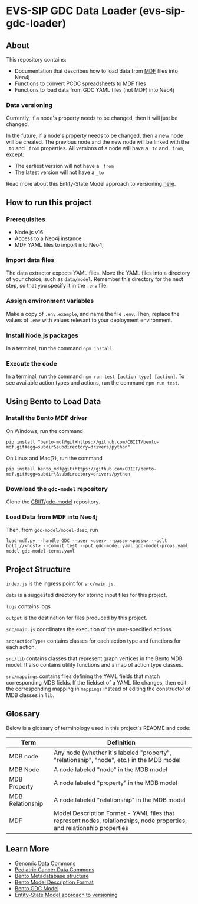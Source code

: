 # EVS-SIP GDC Data Loader (evs-sip-gdc-loader)

## About

This repository contains:

- Documentation that describes how to load data from [MDF](https://github.com/CBIIT/bento-mdf#model-description-files-mdf) files into Neo4j
- Functions to convert PCDC spreadsheets to MDF files
- Functions to load data from GDC YAML files (not MDF) into Neo4j

### Data versioning

Currently, if a node's property needs to be changed, then it will just be changed.

In the future, if a node's property needs to be changed, then a new node will be created. The previous node and the new node will be linked with the `_to` and `_from` properties. All versions of a node will have a `_to` and `_from`, except:

- The earliest version will not have a `_from`
- The latest version will not have a `_to`

Read more about this Entity-State Model approach to versioning [here](<https://cbiit.github.io/bento-meta/model_versioning.html>).

## How to run this project

### Prerequisites

- Node.js v16
- Access to a Neo4j instance
- MDF YAML files to import into Neo4j

### Import data files

The data extractor expects YAML files. Move the YAML files into a directory of your choice, such as `data/model`. Remember this directory for the next step, so that you specify it in the `.env` file.

### Assign environment variables

Make a copy of `.env.example`, and name the file `.env`. Then, replace the values of `.env` with values relevant to your deployment environment.

### Install Node.js packages

In a terminal, run the command `npm install`.

### Execute the code

In a terminal, run the command `npm run test [action type] [action]`. To see available action types and actions, run the command `npm run test`.

## Using Bento to Load Data

### Install the Bento MDF driver

On Windows, run the command

    pip install "bento-mdf@git+https://github.com/CBIIT/bento-mdf.git#egg=subdir&subdirectory=drivers/python"

On Linux and Mac(?), run the command

    pip install bento_mdf@git+https://github.com/CBIIT/bento-mdf.git#egg=subdir\&subdirectory=drivers/python

### Download the `gdc-model` repository

Clone the [CBIIT/gdc-model](https://github.com/CBIIT/gdc-model) repository.

### Load Data from MDF into Neo4j

Then, from `gdc-model/model-desc`, run

    load-mdf.py --handle GDC --user <user> --passw <passw> --bolt bolt://<host> --commit test --put gdc-model.yaml gdc-model-props.yaml model gdc-model-terms.yaml

## Project Structure

`index.js` is the ingress point for `src/main.js`.

`data` is a suggested directory for storing input files for this project.

`logs` contains logs.

`output` is the destination for files produced by this project.

`src/main.js` coordinates the execution of the user-specified actions.

`src/actionTypes` contains classes for each action type and functions for each action.

`src/lib` contains classes that represent graph vertices in the Bento MDB model. It also contains utility functions and a map of action type classes.

`src/mappings` contains files defining the YAML fields that match corresponding MDB fields. If the fieldset of a YAML file changes, then edit the corresponding mapping in `mappings` instead of editing the constructor of MDB classes in `lib`.

## Glossary

Below is a glossary of terminology used in this project's README and code:

| Term | Definition |
| ---- | ---------- |
| MDB node | Any node (whether it's labeled "property", "relationship", "node", etc.) in the MDB model |
| MDB Node | A node labeled "node" in the MDB model |
| MDB Property | A node labeled "property" in the MDB model |
| MDB Relationship | A node labeled "relationship" in the MDB model |
| MDF | Model Description Format - YAML files that represent nodes, relationships, node properties, and relationship properties |

## Learn More

- [Genomic Data Commons](<https://github.com/NCI-GDC/gdcdictionary>)
- [Pediatric Cancer Data Commons](https://evs.nci.nih.gov/ftp1/PCDC/About.html)
- [Bento Metadatabase structure](https://github.com/CBIIT/bento-meta/blob/master/metamodel.svg)
- [Bento Model Description Format](https://github.com/CBIIT/bento-mdf#model-description-files-mdf)
- [Bento GDC Model](https://github.com/CBIIT/gdc-model)
- [Entity-State Model approach to versioning](<https://cbiit.github.io/bento-meta/model_versioning.html>)
